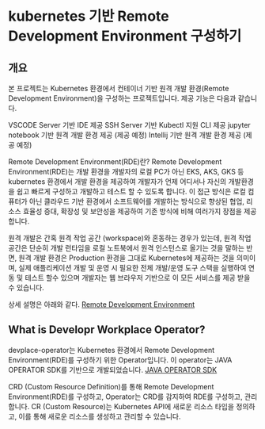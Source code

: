 # kubernetes 기반 Remote Development Environment 구성하기
## 개요
본 프로젝트는 Kubernetes 환경에서 컨테이너 기반 원격 개발 환경(Remote Development Environment)을 구성하는 프로젝트입니다. 제공 기능은 다음과 같습니다.

VSCODE Server 기반 IDE 제공
SSH Server 기반 Kubectl 지원 CLI 제공
jupyter notebook 기반 원격 개발 환경 제공 (제공 예정)
Intellij 기반 원격 개발 환경 제공 (제공 예정)


Remote Development Environment(RDE)란?
Remote Development Environment(RDE)는 개발 환경을 개발자의 로컬 PC가 아닌 EKS, AKS, GKS 등 kubernetes 환경에서 개발 환경을 제공하여 개발자가 언제 어디서나 자신의 개발환경을 쉽고 빠르게 구성하고 개발하고 테스트 할 수 있도록 합니다. 이 접근 방식은 로컬 컴퓨터가 아닌 클라우드 기반 환경에서 소프트웨어를 개발하는 방식으로 향상된 협업, 리소스 효율성 증대, 확장성 및 보안성을 제공하여 기존 방식에 비해 여러가지 장점을 제공합니다.

원격 개발은 간혹 원격 작업 공간 (workspace)와 혼동하는 경우가 있는데, 원격 작업 공간은 단순히 개발 런타임을 로컬 노트북에서 원격 인스턴스로 올기는 것을 말하는 반면, 원격 개발 환경은 Production 환경을 그대로 Kubernetes에 제공하는 것을 의미이며, 실제 애플리케이션 개발 및 운영 시 필요한 전체 개발/운영 도구 스택을 실행하여 연동 및 테스트 할수 있으며 개발자는 웹 브라우저 기반으로 이 모든 서비스를 제공 받을 수 있습니다.

상세 설명은 아래와 같다.
[Remote Development Environment](https://github.com/rde-devplace/devplace-frontend)

## What is Developr Workplace Operator?
devplace-operator는 Kubernetes 환경에서 Remote Development Environment(RDE)를 구성하기 위한 Operator입니다. 
이 operator는 JAVA OPERATOR SDK를 기반으로 개발되었습니다. [JAVA OPERATOR SDK](https://javaoperatorsdk.io/)

CRD (Custom Resource Definition)를 통해 Remote Development Environment(RDE)를 구성하고, Operator는 CRD를 감지하여 RDE를 구성하고, 관리합니다.
CR (Custom Resource)는 Kubernetes API에 새로운 리소스 타입을 정의하고, 이를 통해 새로운 리소스를 생성하고 관리할 수 있습니다.


